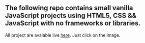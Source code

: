 ## The following repo contains small vanilla JavaScript projects using HTML5, CSS && JavaScript with no frameworks or libraries.

All project are avalable live [here](https://yedzinovich.github.io/vanilla-javascript-small-projects/). Just click on the image.
